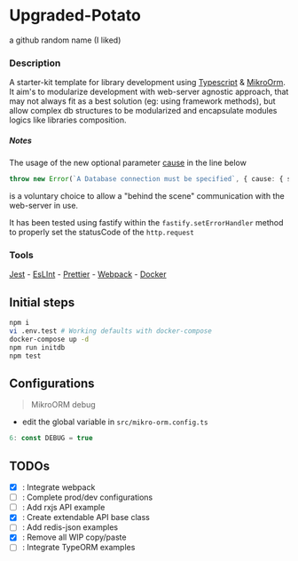 # Upgraded-Potato

a github random name (I liked)

### Description

A starter-kit template for library development using
[Typescript](https://www.typescriptlang.org/docs/) & [MikroOrm](https://mikro-orm.io/docs/quick-start).
It aim's to modularize development with web-server agnostic approach, that may not always fit as a best solution (eg: using framework methods), but allow complex db structures to be modularized and encapsulate modules logics like libraries composition.

##### Notes

The usage of the new optional parameter [cause](https://developer.mozilla.org/en-US/docs/Web/JavaScript/Reference/Global_Objects/Error/Error#cause) in the line below

```typescript
throw new Error(`A Database connection must be specified`, { cause: { statusCode: 500 } })
```

is a voluntary choice to allow a "behind the scene" communication with the web-server in use.

It has been tested using fastify within the `fastify.setErrorHandler` method to properly set the statusCode of the `http.request`

### Tools

[Jest](https://jestjs.io/docs/getting-started) - [EsLInt](https://eslint.org/docs/latest/) - [Prettier](https://prettier.io/docs/en/) - [Webpack](https://webpack.js.org/concepts/) - [Docker](https://docs.docker.com/compose/)

## Initial steps

```bash
npm i
vi .env.test # Working defaults with docker-compose
docker-compose up -d
npm run initdb
npm test
```

## Configurations

> MikroORM debug

- edit the global variable in `src/mikro-orm.config.ts`

```typescript
6: const DEBUG = true
```

## TODOs

- [x] : Integrate webpack
- [ ] : Complete prod/dev configurations
- [ ] : Add rxjs API example
- [x] : Create extendable API base class
- [ ] : Add redis-json examples
- [x] : Remove all WIP copy/paste
- [ ] : Integrate TypeORM examples
